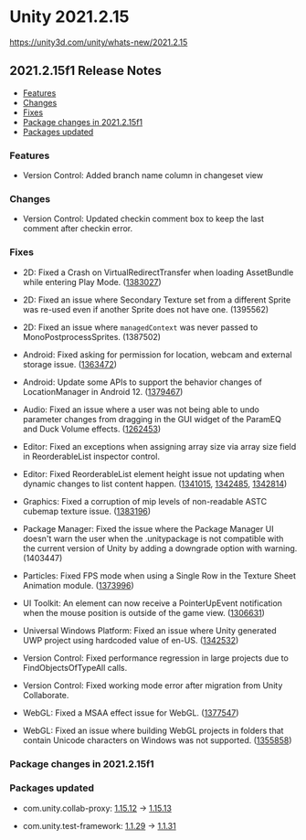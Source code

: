 # Unity 2021.2.15

https://unity3d.com/unity/whats-new/2021.2.15

## 2021.2.15f1 Release Notes

- [Features](#features)
- [Changes](#changes)
- [Fixes](#fixes)
- [Package changes in 2021.2.15f1](#package-changes-in-2021215f1)
- [Packages updated](#packages-updated)


### Features

*   Version Control: Added branch name column in changeset view

### Changes

*   Version Control: Updated checkin comment box to keep the last comment after checkin error.

### Fixes

*   2D: Fixed a Crash on VirtualRedirectTransfer when loading AssetBundle while entering Play Mode. ([1383027](https://issuetracker.unity3d.com/issues/crash-on-virtualredirecttransfer-when-loading-assetbundle-while-entering-play-mode))
    
*   2D: Fixed an issue where Secondary Texture set from a different Sprite was re-used even if another Sprite does not have one. (1395562)
    
*   2D: Fixed an issue where `managedContext` was never passed to MonoPostprocessSprites. (1387502)
    
*   Android: Fixed asking for permission for location, webcam and external storage issue. ([1363472](https://issuetracker.unity3d.com/issues/android-webgl-location-service-does-not-start-on-mobile))
    
*   Android: Update some APIs to support the behavior changes of LocationManager in Android 12. ([1379467](https://issuetracker.unity3d.com/issues/android-input-dot-location-dot-start-doesnt-update-on-android-12))
    
*   Audio: Fixed an issue where a user was not being able to undo parameter changes from dragging in the GUI widget of the ParamEQ and Duck Volume effects. ([1262453](https://issuetracker.unity3d.com/issues/editing-parameq-through-dragging-on-the-graph-is-not-undoable))
    
*   Editor: Fixed an exceptions when assigning array size via array size field in ReorderableList inspector control.
    
*   Editor: Fixed ReorderableList element height issue not updating when dynamic changes to list content happen. ([1341015](https://issuetracker.unity3d.com/issues/inspectors-for-serialized-arrays-of-inputactions-no-longer-display-correctly-with-2020-dot-3-plus), [1342485](https://issuetracker.unity3d.com/issues/serializereference-array-field-background-box-is-not-correctly-resized-when-changing-elements-height), [1342814](https://issuetracker.unity3d.com/issues/the-elementheightcallback-is-not-called-when-selecting-a-different-element))
    
*   Graphics: Fixed a corruption of mip levels of non-readable ASTC cubemap texture issue. ([1383196](https://issuetracker.unity3d.com/issues/material-gets-corrupted-when-using-astc))
    
*   Package Manager: Fixed the issue where the Package Manager UI doesn't warn the user when the .unitypackage is not compatible with the current version of Unity by adding a downgrade option with warning. (1403447)
    
*   Particles: Fixed FPS mode when using a Single Row in the Texture Sheet Animation module. ([1373996](https://issuetracker.unity3d.com/issues/particles-are-played-at-the-wrong-fps-when-the-particles-texture-sheet-animation-is-set-to-single-row))
    
*   UI Toolkit: An element can now receive a PointerUpEvent notification when the mouse position is outside of the game view. ([1306631](https://issuetracker.unity3d.com/issues/uitoolkit-slider-does-not-cancel-interaction-with-mouse-when-left-mouse-button-is-released-outside-the-game-window))
    
*   Universal Windows Platform: Fixed an issue where Unity generated UWP project using hardcoded <defaultLanguage> value of en-US. ([1342532](https://issuetracker.unity3d.com/issues/unity-generated-uwp-project-defaults-to-en-us-language))
    
*   Version Control: Fixed performance regression in large projects due to FindObjectsOfTypeAll calls.
    
*   Version Control: Fixed working mode error after migration from Unity Collaborate.
    
*   WebGL: Fixed a MSAA effect issue for WebGL. ([1377547](https://issuetracker.unity3d.com/issues/webgl-msaa-effect-is-not-applied-in-build))
    
*   WebGL: Fixed an issue where building WebGL projects in folders that contain Unicode characters on Windows was not supported. ([1355858](https://issuetracker.unity3d.com/issues/trying-to-build-a-webgl-project-on-a-unicode-path-fails))
    

### Package changes in 2021.2.15f1

### Packages updated

*   com.unity.collab-proxy: [1.15.12](https://docs.unity3d.com/Packages/com.unity.collab-proxy@1.15//changelog/CHANGELOG.html) → [1.15.13](https://docs.unity3d.com/Packages/com.unity.collab-proxy@1.15//changelog/CHANGELOG.html)
    
*   com.unity.test-framework: [1.1.29](https://docs.unity3d.com/Packages/com.unity.test-framework@1.1//changelog/CHANGELOG.html) → [1.1.31](https://docs.unity3d.com/Packages/com.unity.test-framework@1.1//changelog/CHANGELOG.html)